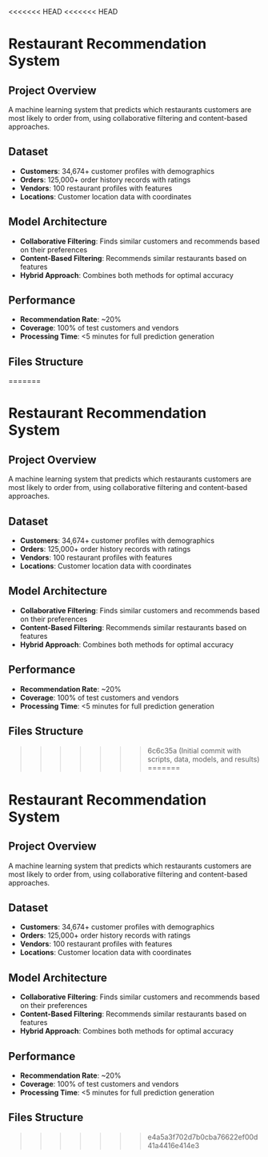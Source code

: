 <<<<<<< HEAD
<<<<<<< HEAD
# Restaurant Recommendation System

## Project Overview

A machine learning system that predicts which restaurants customers are most likely to order from, using collaborative filtering and content-based approaches.

## Dataset

- **Customers**: 34,674+ customer profiles with demographics
- **Orders**: 125,000+ order history records with ratings
- **Vendors**: 100 restaurant profiles with features
- **Locations**: Customer location data with coordinates

## Model Architecture

- **Collaborative Filtering**: Finds similar customers and recommends based on their preferences
- **Content-Based Filtering**: Recommends similar restaurants based on features
- **Hybrid Approach**: Combines both methods for optimal accuracy

## Performance

- **Recommendation Rate**: ~20%
- **Coverage**: 100% of test customers and vendors
- **Processing Time**: <5 minutes for full prediction generation

## Files Structure
=======
# Restaurant Recommendation System

## Project Overview

A machine learning system that predicts which restaurants customers are most likely to order from, using collaborative filtering and content-based approaches.

## Dataset

- **Customers**: 34,674+ customer profiles with demographics
- **Orders**: 125,000+ order history records with ratings
- **Vendors**: 100 restaurant profiles with features
- **Locations**: Customer location data with coordinates

## Model Architecture

- **Collaborative Filtering**: Finds similar customers and recommends based on their preferences
- **Content-Based Filtering**: Recommends similar restaurants based on features
- **Hybrid Approach**: Combines both methods for optimal accuracy

## Performance

- **Recommendation Rate**: ~20%
- **Coverage**: 100% of test customers and vendors
- **Processing Time**: <5 minutes for full prediction generation

## Files Structure
>>>>>>> 6c6c35a (Initial commit with scripts, data, models, and results)
=======
# Restaurant Recommendation System

## Project Overview

A machine learning system that predicts which restaurants customers are most likely to order from, using collaborative filtering and content-based approaches.

## Dataset

- **Customers**: 34,674+ customer profiles with demographics
- **Orders**: 125,000+ order history records with ratings
- **Vendors**: 100 restaurant profiles with features
- **Locations**: Customer location data with coordinates

## Model Architecture

- **Collaborative Filtering**: Finds similar customers and recommends based on their preferences
- **Content-Based Filtering**: Recommends similar restaurants based on features
- **Hybrid Approach**: Combines both methods for optimal accuracy

## Performance

- **Recommendation Rate**: ~20%
- **Coverage**: 100% of test customers and vendors
- **Processing Time**: <5 minutes for full prediction generation

## Files Structure
>>>>>>> e4a5a3f702d7b0cba76622ef00d41a4416e414e3
